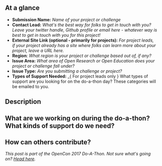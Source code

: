
[//]: # "=======================
Even if you know Github well, we suggest you read this. Anything between these lines you can leave or delete, as they won't display anyway when you post (you can check this via Preview changes). They're here to help you complete issues quickly and in a way that will help other participants. If you're posting a new project, or challenge. We suggest you fill out the Google Forms first.
============================"

## At a glance

[//]: # "=======================
Please paste the metadata you received after submitting your project or challenge in your Google Form exactly as we sent it to you. You can delete what's there now, it's just there
============================"

* **Submission Name:** _Name of your project or challenge_
* **Contact Lead:** _What's the best way for folks to get in touch with you? Leave your twitter handle, Github profile or email here - whatever way is best to get in touch with you for this project!_
* **External Site Link (optional - primarily for projects):** _For project leads, if your project already has a site where folks can learn more about your project, leave a URL here._
* **Region**: _What region is your project or challenge based out of, if any?_
* **Issue Area:** _What area of Open Research or Open Education does your project or challenge fall under?_
* **Issue Type:** _Are you submitting a challenge or project?_
* **Types of Support Needed:** _{ For project leads only } What types of support are you looking for on the do-a-thon day? These categories will be emailed to you. 

## Description
[//]: # "=======================
Insert a paragraph providing more context for your project or challenge focuses on. For project leads, this is a good place to give some broader context about your project—beyond the scope of the do-a-thon. If you're posting a challenge, this is a good chance to say how the problem arise or why it feels relevant to you.
============================"

## What are we working on during the do-a-thon? What kinds of support do we need?
[//]: # "=======================
For those leading projects, please give some more information about what type of support you are specifically looking to get done during the do-a-thon day.
Note: Challenge leads will not need to fill out this section and can remove it.
============================"

##  How can others contribute?
[//]: # "======================= 
Please say what the best way to contribute to the project or challenge is, sometimes that will just be 'lets discuss here' or 'Ive started a Google doc'. 
If you are a challenge lead, give some context on what design thinking tools you will be using, and how other folks can update their ideas onto the thread. 
If you are a project lead, and you already have clear ways people can contribute it might be worth linking to them here.
Language: If your project is regionally based in a non-English-speaking region, clarify here what language you and contributors will primarily be communicating in. 
If you're leading a project or challenge participating remotely: Use this space to let people know that this is a remote project and that you are not 'in the room' in Berlin. Let other participants know what the best way to get in touch with you, where the work will happen, and where any updates or outputs will go. 
If you are at the in-person meeting in Berlin: Be as inclusive as possible to those outside the room.  Use this space to give clear instructions to those participating in the do-a-thon remotely on how they can keep up to date and contribute. ============================"

[//]: # "=======================
You're ready to post!!! After posting your issue, the real work begins. Next, you might want to:
   Tweet a link to this issue with #opencon so others can join in
   Make another issue to involve people in your work - remember to use your metadata
   Come back from time to time and update the community on your project.
You'll get an email update whenever someone interacts with your issue.
============================"

_This post is part of the OpenCon 2017 Do-A-Thon. Not sure what's going on? [Head here](http://doathon.opencon2017.org/)._
